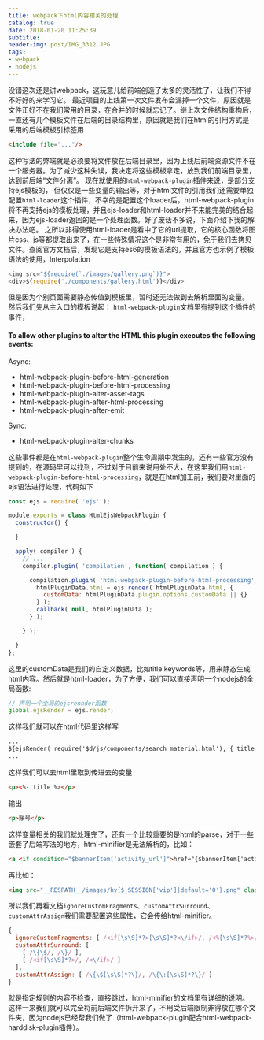 ```yaml
---
title: webpack下html内容相关的处理
catalog: true
date: 2018-01-20 11:25:39
subtitle: 
header-img: post/IMG_3312.JPG
tags:
- webpack
- nodejs
---
```

没错这次还是讲webpack，这玩意儿给前端创造了太多的灵活性了，让我们不得不好好的来学习它。
最近项目的上线第一次文件发布会漏掉一个文件，原因就是文件正好不在我们常用的目录，在合并的时候就忘记了。继上次文件结构重构后，一直还有几个模板文件在后端的目录结构里，原因就是我们在html的引用方式是采用的后端模板引标签用
```html
<include file="..."/>
```
这种写法的弊端就是必须要将文件放在后端目录里，因为上线后前端资源文件不在一个服务器。为了减少这种失误，我决定将这些模板拿走，放到我们前端目录里，达到前后端“文件分离”。
现在就使用的`html-webpack-plugin`插件来说，是部分支持ejs模板的，
但仅仅是一些变量的输出等，对于html文件的引用我们还需要单独配置`html-loader`这个插件，不幸的是配置这个loader后，html-webpack-plugin将不再支持ejs的模板处理，并且ejs-loader和html-loader并不来能完美的结合起来，因为ejs-loader返回的是一个处理函数。好了废话不多说，下面介绍下我的解决办法吧。
之所以非得使用html-loader是看中了它的url提取，它的核心函数将图片css、js等都提取出来了，在一些特殊情况这个是非常有用的，免于我们去拷贝文件。查阅官方文档后，发现它是支持es6的模板语法的，并且官方也示例了模板语法的使用，Interpolation
```js
<img src="${require(`./images/gallery.png`)}">
<div>${require('./components/gallery.html')}</div>
```

但是因为个别页面需要静态传值到模板里，暂时还无法做到去解析里面的变量。
然后我们先从主入口的模板说起：
`html-webpack-plugin`文档里有提到这个插件的事件，

#### To allow other plugins to alter the HTML this plugin executes the following events:
Async:
* html-webpack-plugin-before-html-generation
* html-webpack-plugin-before-html-processing
* html-webpack-plugin-alter-asset-tags
* html-webpack-plugin-after-html-processing
* html-webpack-plugin-after-emit

Sync:
* html-webpack-plugin-alter-chunks

这些事件都是在`html-webpack-plugin`整个生命周期中发生的，还有一些官方没有提到的，在源码里可以找到，不过对于目前来说用处不大，在这里我们用`html-webpack-plugin-before-html-processing`，就是在html加工前，我们要对里面的ejs语法进行处理，代码如下

```js
const ejs = require( 'ejs' );

module.exports = class HtmlEjsWebpackPlugin {
  constructor() {

  }

  apply( compiler ) {
    // ...
    compiler.plugin( 'compilation', function( compilation ) {

      compilation.plugin( 'html-webpack-plugin-before-html-processing', function( htmlPluginData, callback ) {
        htmlPluginData.html = ejs.render( htmlPluginData.html, {
          customData: htmlPluginData.plugin.options.customData || {}
        } );
        callback( null, htmlPluginData );
      } );

    } );

  }
};
```
这里的customData是我们的自定义数据，比如title keywords等，用来静态生成html内容。然后就是html-loader，为了方便，我们可以直接声明一个nodejs的全局函数:
```js
// 声明一个全局的ejsrennder函数
global.ejsRender = ejs.render;
```
这样我们就可以在html代码里这样写
```html
...
${ejsRender( require('$d/js/components/search_material.html'), { title: '账号' } )}
...
```
这样我们可以去html里取到传进去的变量
```html
<p><%- title %></p>
```
输出
```html
<p>账号</p>
```
这样变量相关的我们就处理完了，还有一个比较重要的是html的parse，对于一些嵌套了后端写法的地方，html-minifier是无法解析的，比如：
```html
<a <if condition="$bannerItem['activity_url']">href="{$bannerItem['activity_url']}" {$bannerItem['isblankopen'] == '1' ? 'target="_blank"' : ''}</if>></a>
```
再比如：
```html
<img src="__RESPATH__/images/hy{$_SESSION['vip']|default='0'}.png" class="vip-logo" alt="vip标识" />
```
所以我们再看文档`ignoreCustomFragments`、`customAttrSurround`、`customAttrAssign`我们需要配置这些属性，它会传给html-minifier。
```js
{
  ignoreCustomFragments: [ /<if[\s\S]*?>[\s\S]*?<\/if>/, /<%[\s\S]*?%>/, /\{\$[\s\S]*?\}/, /\{\:[\s\S]*?\}/ ],
  customAttrSurround: [
    [ /\{\$/, /\}/ ],
    [ /<if[\s\S]*?>/, /<\/if>/ ]
  ],
  customAttrAssign: [ /\{\$[\s\S]*?\}/, /\{\:[\s\S]*?\}/ ]
}
```
就是指定规则的内容不检查，直接跳过，html-minifier的文档里有详细的说明。
这样一来我们就可以完全将前后端文件拆开来了，不用受后端限制非得放在哪个文件夹，因为nodejs已经帮我们做了（html-webpack-plugin配合html-webpack-harddisk-plugin插件）。